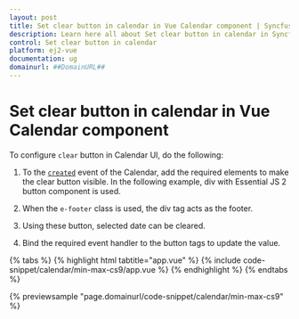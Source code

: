 ```yaml
---
layout: post
title: Set clear button in calendar in Vue Calendar component | Syncfusion
description: Learn here all about Set clear button in calendar in Syncfusion Vue Calendar component of Syncfusion Essential JS 2 and more.
control: Set clear button in calendar 
platform: ej2-vue
documentation: ug
domainurl: ##DomainURL##
---
```


# Set clear button in calendar in Vue Calendar component

To configure `clear` button in Calendar UI, do the following:

1. To the [`created`](https://ej2.syncfusion.com/vue/documentation/api/calendar/#created) event of the Calendar, add the required elements to make the clear button visible. In the following example, div with Essential JS 2 button component is used.

2. When the `e-footer` class is used, the div tag acts as the footer.

3. Using these button,  selected date can be cleared.

4. Bind the required event handler to the button tags to update the value.

{% tabs %}
{% highlight html tabtitle="app.vue" %}
{% include code-snippet/calendar/min-max-cs9/app.vue %}
{% endhighlight %}
{% endtabs %}
     
{% previewsample "page.domainurl/code-snippet/calendar/min-max-cs9" %}